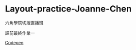 # Layout-practice-Joanne-Chen
<p>六角學院切版直播班</p>
<p>課前最終作業一</p>
<a href="https://codepen.io/Jull-C/pen/yLvdJMw">Codepen</a>

